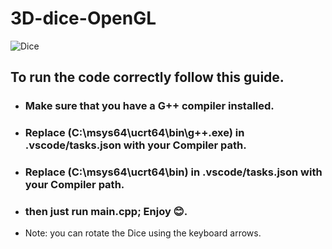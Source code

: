 # 3D-dice-OpenGL
![Dice](https://github.com/user-attachments/assets/c0d30c7a-ab91-4d30-a08a-b2dd495299e5)
## To run the code correctly follow this guide.

* ### Make sure that you have a G++ compiler installed.
* ### Replace (C:\\msys64\\ucrt64\\bin\\g++.exe) in .vscode/tasks.json with your Compiler path.
* ### Replace (C:\\msys64\\ucrt64\\bin) in .vscode/tasks.json with your Compiler path.

* ### then just run main.cpp; Enjoy 😊. 

* Note: you can rotate the Dice using the keyboard arrows.
